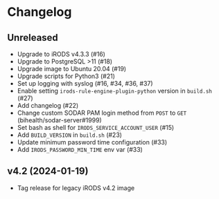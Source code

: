 # Changelog

## Unreleased

- Upgrade to iRODS v4.3.3 (#16)
- Upgrade to PostgreSQL >11 (#18)
- Upgrade image to Ubuntu 20.04 (#19)
- Upgrade scripts for Python3 (#21)
- Set up logging with syslog (#16, #34, #36, #37)
- Enable setting `irods-rule-engine-plugin-python` version in `build.sh` (#27)
- Add changelog (#22)
- Change custom SODAR PAM login method from `POST` to `GET` (bihealth/sodar-server#1999)
- Set bash as shell for `IRODS_SERVICE_ACCOUNT_USER` (#15)
- Add `BUILD_VERSION` in `build.sh` (#23)
- Update minimum password time configuration (#33)
- Add `IRODS_PASSWORD_MIN_TIME` env var (#33)

## v4.2 (2024-01-19)

- Tag release for legacy iRODS v4.2 image
